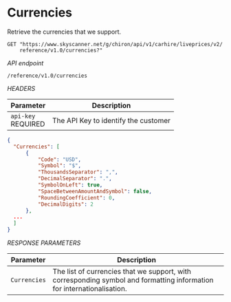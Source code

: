 # Currencies

Retrieve the currencies that we support.

```shell
GET "https://www.skyscanner.net/g/chiron/api/v1/carhire/liveprices/v2/
    reference/v1.0/currencies?"
```
*API endpoint*

`/reference/v1.0/currencies`

*HEADERS*

Parameter | Description |
--------- | ------- |
```api-key``` <br><span class="required">REQUIRED</span> | The API Key to identify the customer |

```json
{
  "Currencies": [
      {
          "Code": "USD",
          "Symbol": "$",
          "ThousandsSeparator": ",",
          "DecimalSeparator": ".",
          "SymbolOnLeft": true,
          "SpaceBetweenAmountAndSymbol": false,
          "RoundingCoefficient": 0,
          "DecimalDigits": 2
      },
  ...
  ]
}
```


*RESPONSE PARAMETERS*

| Parameter | Description |
| --- | --- |
| ```Currencies``` | The list of currencies that we support, with corresponding symbol and formatting information for internationalisation. |
